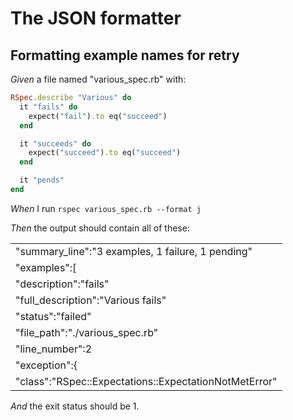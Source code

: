 # The JSON formatter

## Formatting example names for retry

_Given_ a file named "various_spec.rb" with:

```ruby
RSpec.describe "Various" do
  it "fails" do
    expect("fail").to eq("succeed")
  end

  it "succeeds" do
    expect("succeed").to eq("succeed")
  end

  it "pends"
end
```

_When_ I run `rspec various_spec.rb --format j`

_Then_ the output should contain all of these:

|                                                       |
|-------------------------------------------------------|
| "summary_line":"3 examples, 1 failure, 1 pending"     |
| "examples":[                                          |
| "description":"fails"                                 |
| "full_description":"Various fails"                    |
| "status":"failed"                                     |
| "file_path":"./various_spec.rb"                       |
| "line_number":2                                       |
| "exception":{                                         |
| "class":"RSpec::Expectations::ExpectationNotMetError" |

_And_ the exit status should be 1.
